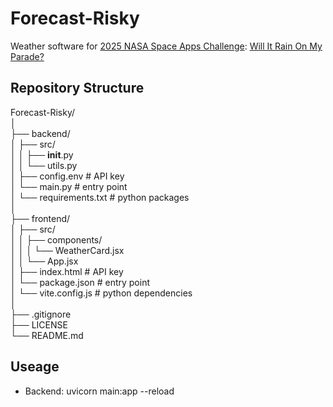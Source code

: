 # Forecast-Risky

Weather software for [2025 NASA Space Apps Challenge](https://www.spaceappschallenge.org/): [Will It Rain On My Parade?](https://www.spaceappschallenge.org/2025/challenges/will-it-rain-on-my-parade/)

## Repository Structure
Forecast-Risky/\
│\
├── backend/\
│   ├── src/\
│   │   ├── __init__.py\
│   │   └── utils.py\
│   ├── config.env          # API key\
│   └── main.py             # entry point\
│   └── requirements.txt    # python packages\
│\
├── frontend/\
│   ├── src/\
│   │   ├── components/\
│   │   │   └── WeatherCard.jsx\
│   │   └── App.jsx\
│   ├── index.html          # API key\
│   └── package.json             # entry point\
│   └── vite.config.js   # python dependencies\
│\
├── .gitignore\
├── LICENSE\
└── README.md

## Useage
- Backend: uvicorn main:app --reload